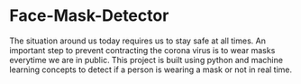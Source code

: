 # Face-Mask-Detector

The situation around us today requires us to stay safe at all times. An important step to prevent contracting the corona virus is to wear masks everytime we are in public.
This project is built using python and machine learning concepts to detect if a person is wearing a mask or not in real time.
